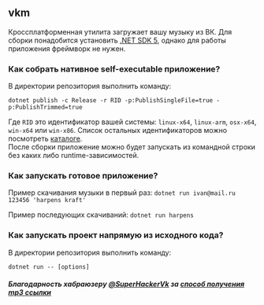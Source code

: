 ## vkm
Кроссплатформенная утилита загружает вашу музыку из ВК. Для сборки понадобится установить [.NET SDK 5](https://dot.net), однако для работы приложения фреймворк не нужен.

### Как собрать нативное self-executable приложение?
В директории репозитория выполнить команду:  
```
dotnet publish -c Release -r RID -p:PublishSingleFile=true -p:PublishTrimmed=true
```  
Где `RID` это идентификатор вашей системы: `linux-x64`, `linux-arm`, `osx-x64`, `win-x64` или `win-x86`. Список остальных идентификаторов можно посмотреть [каталоге](https://docs.microsoft.com/en-us/dotnet/core/rid-catalog).  
После сборки приложение можно будет запускать из командной строки без каких либо runtime-зависимостей.

### Как запускать готовое приложение?

Пример скачивания музыки в первый раз: `dotnet run ivan@mail.ru 123456 'harpens kraft'`

Пример последующих скачиваний: `dotnet run harpens`

### Как запускать проект напрямую из исходного кода?
В директории репозитория выполнить команду:
```
dotnet run -- [options]
```

##### Благодарность хабраюзеру [@SuperHackerVk](https://habr.com/ru/users/superhackervk) за [способ получения mp3 ссылки](https://habr.com/ru/post/519302/)


